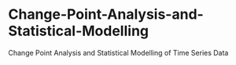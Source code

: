 # Change-Point-Analysis-and-Statistical-Modelling
Change Point Analysis and Statistical Modelling of Time Series Data
